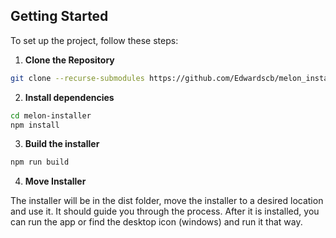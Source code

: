 ## Getting Started

To set up the project, follow these steps:

1. **Clone the Repository**

```bash
git clone --recurse-submodules https://github.com/Edwardscb/melon_installer
```

2. **Install dependencies**

```bash
cd melon-installer
npm install
```

3. **Build the installer**

```bash
npm run build
```

4. **Move Installer**

The installer will be in the dist folder, move the installer to a desired location and use it. It should guide you through the process. After it is installed, you can run the app or find the desktop icon (windows) and run it that way.
